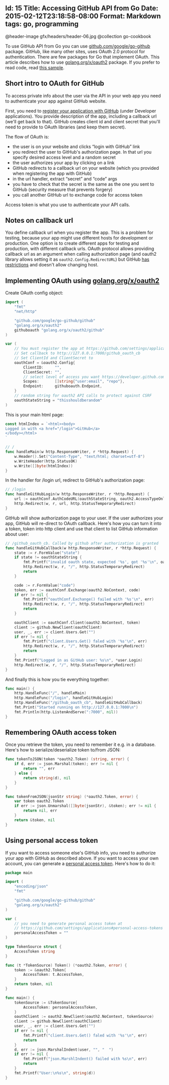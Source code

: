 Id: 15
Title: Accessing GitHub API from Go
Date: 2015-02-12T23:18:58-08:00
Format: Markdown
tags: go, programming
--------------
@header-image gfx/headers/header-06.jpg
@collection go-cookbook

To use GitHub API from Go you can use [github.com/google/go-github](http://github.com/google/go-github) package.
GitHub, like many other sites, uses OAuth 2.0 protocol for authentication. There are few packages for Go that implement OAuth. This article describes how to use [golang.org/x/oauth2](http://golang.org/x/oauth2) package.
If you prefer to read code, read [this sample](https://github.com/kjk/kjkpub/blob/master/go/github_sample/sample_1.go).

## Short intro to OAuth for GitHub

To access private info about the user via the API in your web app you need to authenticate your app against GitHub website.

First, you need to [register your application with GitHub](https://github.com/settings/applications) (under Developer applications).
You provide description of the app, including a callback url (we'll get back to that).
GitHub creates client id and client secret that you'll need to provide to OAuth libraries (and keep them secret).

The flow of OAuth is:

* the user is on your website and clicks “login with GitHub” link
* you redirect the user to GitHub's authorization page. In that url you specify desired access level and a random secret
* the user  authorizes your app by clicking on a link
* GitHub redirects to a callback url on your website (which you provided when registering the app with GitHub)
* in the url handler, extract “secret” and “code” args
* you have to check that the secret is the same as the one you sent to GitHub (security measure that prevents forgery)
* you call another GitHub url to exchange code for access token

Access token is what you use to authenticate your API calls.

## Notes on callback url

You define callback url when you register the app. This is a problem for testing, because your app might use different hosts for development or production.
One option is to create different apps for testing and production, with different callback urls.
OAuth protocol allows providing callback url as an argument when calling authorization page (and oauth2 library allows setting it as `oauth2.Config.RedirectURL`) but GitHub [has restrictions](https://developer.github.com/v3/oauth/#redirect-urls) and doesn't allow changing host.

## Implementing OAuth using [golang.org/x/oauth2](http://golang.org/x/oauth2)

Create OAuth config object:

```go
import (
    "fmt"
    "net/http"

    "github.com/google/go-github/github"
    "golang.org/x/oauth2"
    githuboauth "golang.org/x/oauth2/github"
)

var (
    // You must register the app at https://github.com/settings/applications
    // Set callback to http://127.0.0.1:7000/github_oauth_cb
    // Set ClientId and ClientSecret to
    oauthConf = &oauth2.Config{
        ClientID:     "",
        ClientSecret: "",
        // select level of access you want https://developer.github.com/v3/oauth/#scopes
        Scopes:       []string{"user:email", "repo"},
        Endpoint:     githuboauth.Endpoint,
    }
    // random string for oauth2 API calls to protect against CSRF
    oauthStateString = "thisshouldberandom"
)
```

This is your main html page:

```go
const htmlIndex = `<html><body>
Logged in with <a href="/login">GitHub</a>
</body></html>
`

// /
func handleMain(w http.ResponseWriter, r *http.Request) {
    w.Header().Set("Content-Type", "text/html; charset=utf-8")
    w.WriteHeader(http.StatusOK)
    w.Write([]byte(htmlIndex))
}
```

In the handler for /login url, redirect to GitHub's authorization page:

```go
// /login
func handleGitHubLogin(w http.ResponseWriter, r *http.Request) {
    url := oauthConf.AuthCodeURL(oauthStateString, oauth2.AccessTypeOnline)
    http.Redirect(w, r, url, http.StatusTemporaryRedirect)
}
```

GitHub will show authorization page to your user. If the user authorizes your app, GitHub will re-direct to OAuth callback. Here's how you can turn it into a token, token into http client and use that client to list GitHub information about user:

```go
// /github_oauth_cb. Called by github after authorization is granted
func handleGitHubCallback(w http.ResponseWriter, r *http.Request) {
    state := r.FormValue("state")
    if state != oauthStateString {
        fmt.Printf("invalid oauth state, expected '%s', got '%s'\n", oauthStateString, state)
        http.Redirect(w, r, "/", http.StatusTemporaryRedirect)
        return
    }

    code := r.FormValue("code")
    token, err := oauthConf.Exchange(oauth2.NoContext, code)
    if err != nil {
        fmt.Printf("oauthConf.Exchange() failed with '%s'\n", err)
        http.Redirect(w, r, "/", http.StatusTemporaryRedirect)
        return
    }

    oauthClient := oauthConf.Client(oauth2.NoContext, token)
    client := github.NewClient(oauthClient)
    user, _, err := client.Users.Get("")
    if err != nil {
        fmt.Printf("client.Users.Get() faled with '%s'\n", err)
        http.Redirect(w, r, "/", http.StatusTemporaryRedirect)
        return
    }
    fmt.Printf("Logged in as GitHub user: %s\n", *user.Login)
    http.Redirect(w, r, "/", http.StatusTemporaryRedirect)
}
```

And finally this is how you tie everything together:

```go
func main() {
    http.HandleFunc("/", handleMain)
    http.HandleFunc("/login", handleGitHubLogin)
    http.HandleFunc("/github_oauth_cb", handleGitHubCallback)
    fmt.Print("Started running on http://127.0.0.1:7000\n")
    fmt.Println(http.ListenAndServe(":7000", nil))
}
```

## Remembering OAuth access token

Once you retrieve the token, you need to remember it e.g. in a database. Here's how to serialize/deserialize token to/from JSON:

```go
func tokenToJSON(token *oauth2.Token) (string, error) {
    if d, err := json.Marshal(token); err != nil {
        return "", err
    } else {
        return string(d), nil
    }
}

func tokenFromJSON(jsonStr string) (*oauth2.Token, error) {
    var token oauth2.Token
    if err := json.Unmarshal([]byte(jsonStr), &token); err != nil {
        return nil, err
    }
    return &token, nil
}
```

## Using personal access token

If you want to access someone else's GitHub info, you need to authorize your app with GitHub as described above.
If you want to access your own account, you can generate a [personal access token](https://github.com/settings/applications#personal-access-tokens). Here's how to do it:

```go
package main

import (
    "encoding/json"
    "fmt"

    "github.com/google/go-github/github"
    "golang.org/x/oauth2"
)

var (
    // you need to generate personal access token at
    // https://github.com/settings/applications#personal-access-tokens
    personalAccessToken = ""
)

type TokenSource struct {
    AccessToken string
}

func (t *TokenSource) Token() (*oauth2.Token, error) {
    token := &oauth2.Token{
        AccessToken: t.AccessToken,
    }
    return token, nil
}

func main() {
    tokenSource := &TokenSource{
        AccessToken: personalAccessToken,
    }
    oauthClient := oauth2.NewClient(oauth2.NoContext, tokenSource)
    client := github.NewClient(oauthClient)
    user, _, err := client.Users.Get("")
    if err != nil {
        fmt.Printf("client.Users.Get() faled with '%s'\n", err)
        return
    }
    d, err := json.MarshalIndent(user, "", "  ")
    if err != nil {
        fmt.Printf("json.MarshlIndent() failed with %s\n", err)
        return
    }
    fmt.Printf("User:\n%s\n", string(d))
}
```
